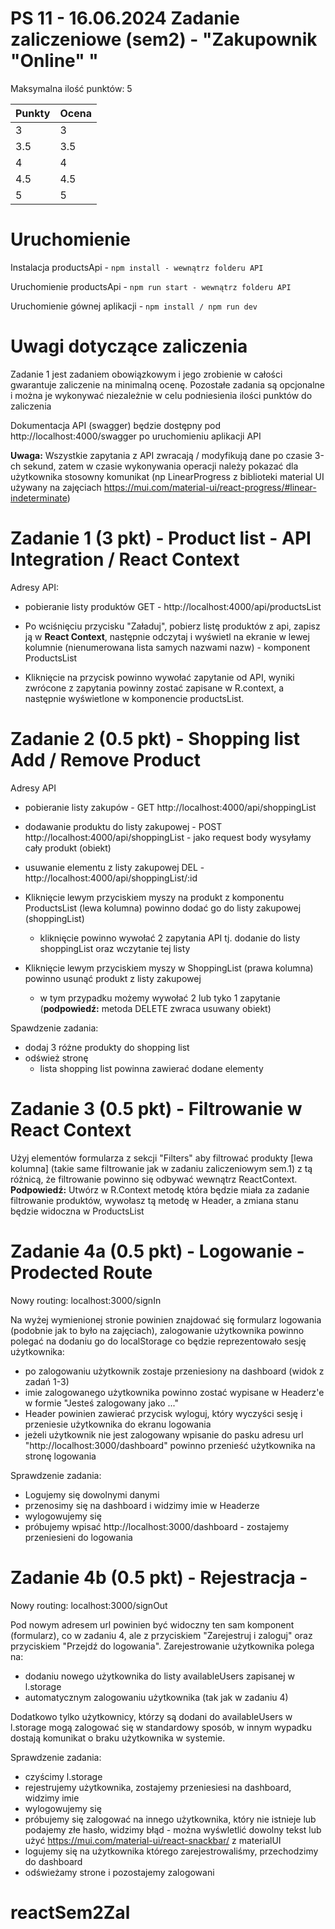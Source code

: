 # PS 11 - 16.06.2024 Zadanie zaliczeniowe (sem2) - "Zakupownik "Online" "

Maksymalna ilość punktów: 5

Punkty  | Ocena
------------- | -------------
3  | 3
3.5  | 3.5
4  | 4
4.5  | 4.5
5  | 5


# Uruchomienie

Instalacja productsApi - `npm install - wewnątrz folderu API`

Uruchomienie productsApi - `npm run start - wewnątrz folderu API`

Uruchomienie gównej aplikacji - `npm install / npm run dev`

# Uwagi dotyczące zaliczenia

Zadanie 1 jest zadaniem obowiązkowym i jego zrobienie w całości gwarantuje zaliczenie na minimalną ocenę.
Pozostałe zadania są opcjonalne i można je wykonywać niezależnie w celu podniesienia ilości punktów do zaliczenia

Dokumentacja API (swagger) będzie dostępny pod http://localhost:4000/swagger po uruchomieniu aplikacji API

**Uwaga:** Wszystkie zapytania z API zwracają / modyfikują dane po czasie 3-ch sekund, zatem w czasie wykonywania operacji należy pokazać dla użytkownika stosowny komunikat (np LinearProgress z biblioteki material UI używany na zajęciach https://mui.com/material-ui/react-progress/#linear-indeterminate)

# Zadanie 1 (3 pkt) - Product list - API Integration / React Context

Adresy API:
- pobieranie listy produktów GET - http://localhost:4000/api/productsList

- Po wciśnięciu przycisku "Załaduj", pobierz listę produktów z api, zapisz ją w **React Context**, następnie odczytaj  i wyświetl na ekranie w lewej kolumnie (nienumerowana lista samych nazwami nazw) - komponent ProductsList

- Kliknięcie na przycisk powinno wywołać zapytanie od API, wyniki zwrócone z zapytania powinny zostać zapisane w R.context, a następnie wyświetlone w komponencie productsList.

# Zadanie 2 (0.5 pkt) - Shopping list Add / Remove Product

Adresy API
- pobieranie listy zakupów - GET http://localhost:4000/api/shoppingList
- dodawanie produktu do listy zakupowej - POST http://localhost:4000/api/shoppingList - jako request body wysyłamy cały produkt (obiekt)
- usuwanie elementu z listy zakupowej DEL - http://localhost:4000/api/shoppingList/:id

- Kliknięcie lewym przyciskiem myszy na produkt z komponentu ProductsList (lewa kolumna) powinno dodać go do listy zakupowej (shoppingList)
	- kliknięcie powinno wywołać 2 zapytania API tj. dodanie do listy shoppingList oraz wczytanie tej listy

- Kliknięcie lewym przyciskiem myszy w ShoppingList (prawa kolumna) powinno usunąć produkt z listy zakupowej
	- w tym przypadku możemy wywołać 2 lub tyko 1 zapytanie (**podpowiedź:** metoda DELETE zwraca usuwany obiekt)

Spawdzenie zadania:
- dodaj 3 różne produkty do shopping list
- odśwież stronę
	- lista shopping list powinna zawierać dodane elementy

# Zadanie 3 (0.5 pkt) - Filtrowanie w React Context

Użyj elementów formularza z sekcji "Filters" aby filtrować produkty [lewa kolumna] (takie same filtrowanie jak w zadaniu zaliczeniowym sem.1) z tą różnicą, że filtrowanie powinno się odbywać wewnątrz ReactContext.
**Podpowiedź:** Utwórz w R.Context metodę która będzie miała za zadanie filtrowanie produktów, wywołasz tą metodę w Header, a zmiana stanu będzie widoczna w ProductsList

# Zadanie 4a (0.5 pkt) - Logowanie - Prodected Route

Nowy routing: localhost:3000/signIn

Na wyżej wymienionej stronie powinien znajdować się formularz logowania (podobnie jak to było na zajęciach), zalogowanie użytkownika powinno polegać na dodaniu go do localStorage co będzie reprezentowało sesję użytkownika:
- po zalogowaniu użytkownik zostaje przeniesiony na dashboard (widok z zadań 1-3)
- imie zalogowanego użytkownika powinno zostać wypisane w Headerz'e w formie "Jesteś zalogowany jako ..."
- Header powinien zawierać przycisk wyloguj, który wyczyści sesję i przeniesie użytkownika do ekranu logowania
- jeżeli użytkownik nie jest zalogowany wpisanie do pasku adresu url "http://localhost:3000/dashboard" powinno przenieść użytkownika na stronę logowania

Sprawdzenie zadania:
- Logujemy się dowolnymi danymi
- przenosimy się na dashboard i widzimy imie w Headerze
- wylogowujemy się
- próbujemy wpisać http://localhost:3000/dashboard - zostajemy przeniesieni do logowania

# Zadanie 4b (0.5 pkt) - Rejestracja -

Nowy routing: localhost:3000/signOut

Pod nowym adresem url powinien być widoczny ten  sam komponent (formularz), co w zadaniu 4, ale z przyciskiem "Zarejestruj i zaloguj" oraz przyciskiem "Przejdź do logowania".
Zarejestrowanie użytkownika polega na:
- dodaniu nowego użytkownika do listy availableUsers zapisanej w l.storage
- automatycznym zalogowaniu użytkownika (tak jak w zadaniu 4)

Dodatkowo tylko użytkownicy, którzy są dodani do availableUsers w l.storage mogą zalogować się w standardowy sposób, w innym wypadku dostają komunikat o braku użytkownika w systemie.

Sprawdzenie zadania:
- czyścimy l.storage
- rejestrujemy użytkownika, zostajemy przeniesiesi na dashboard, widzimy imie
- wylogowujemy się
- próbujemy się zalogować na innego użytkownika, który nie istnieje lub podajemy złe hasło, widzimy błąd - można wyśwletlić dowolny tekst lub użyć https://mui.com/material-ui/react-snackbar/ z materialUI
- logujemy się na użytkownika którego zarejestrowaliśmy, przechodzimy do dashboard
- odświeżamy strone i pozostajemy zalogowani
# reactSem2Zal
